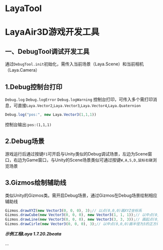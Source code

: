 # LayaTool
LayaAir3D游戏开发工具
===============
一、DebugTool调试开发工具
------------------
通过`DebugTool.init`初始化，需传入当前场景（Laya.Scene）和当前相机（Laya.Camera）

## 1.Debug控制台打印
`Debug.log` `Debug.logError` `Debug.logWarning` 控制台打印，可传入多个需打印消息，可直接`Laya.Vector2`,`Laya.Vector3`,`Laya.Vector4`,`Laya.Quaternion`

```typescript
Debug.log("pos:", new Laya.Vector3(1,1,1))
```
控制台输出:`pos:(1,1,1)`

## 2.Debug场景
游戏运行后通过按键`F1`可开启与Unity类似的Debug调试场景，左边为Scene窗口，右边为Game窗口，与Unity的Scene场景类似可通过按键`W,A,S,D,鼠标右键`浏览场景

## 3.Gizmos绘制辅助线
类似Unity的Gizmos类。需开启Debug场景，通过Gizmos在Debug场景绘制相应辅助线
```typescript
Gizmos.drawXYZ(new Vector3(0, 0, 0), 3);// 以点(0,0,0)画XYZ坐标系
Gizmos.drawCube(new Vector3(0, 0, 0), new Vector3(1, 1, 1));// 以中点(0,0,0)画边长为1的正方体
Gizmos.drawLine(new Vector3(0, 0, 0), new Vector3(3, 3, 3));// 画起点(0, 0, 0),终点为(3, 3, 3)的线
Gizmos.drawCirle(new Vector3(0, 0, 0), 3);// 以中点(0,0,0)画半径为3的正方体
```

***示例工程Laya 1.7.20.2beata***

...
